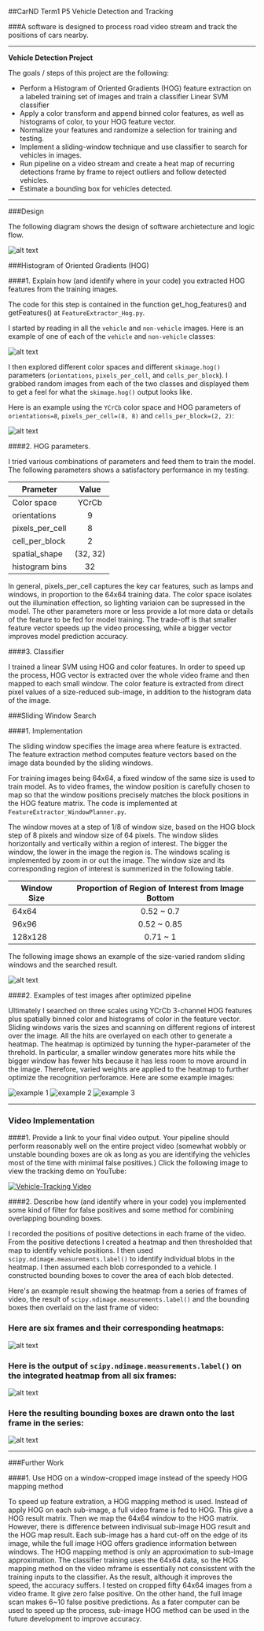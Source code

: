 ##CarND Term1 P5 Vehicle Detection and Tracking

###A software is designed to process road video stream and track the positions of cars nearby.

---

**Vehicle Detection Project**

The goals / steps of this project are the following:

* Perform a Histogram of Oriented Gradients (HOG) feature extraction on a labeled training set of images and train a classifier Linear SVM classifier
* Apply a color transform and append binned color features, as well as histograms of color, to your HOG feature vector. 
* Normalize your features and randomize a selection for training and testing.
* Implement a sliding-window technique and use classifier to search for vehicles in images.
* Run pipeline on a video stream and create a heat map of recurring detections frame by frame to reject outliers and follow detected vehicles.
* Estimate a bounding box for vehicles detected.

[//]: # (Image References)
[SDD_image0]: ./doc/tracking_design_diagram.png
[image1]: ./doc/car_not_car.png
[image2]: ./doc/HOG_example.jpg
[image3]: ./doc/car_detection_windows_multi_sizes.png
[image4_pipeline_eg1]: ./doc/heated_test1.jpg
[image4_pipeline_eg2]: ./doc/heated_test3.jpg
[image4_pipeline_eg3]: ./doc/heated_test4.jpg
[image5]: ./doc/bboxes_and_heat.png
[image6]: ./doc/labels_map.png
[image7]: ./doc/output_bboxes.png
[video1]: ./project_video.mp4


---
###Design

The following diagram shows the design of software archietecture and logic flow.

![alt text][SDD_image0]

###Histogram of Oriented Gradients (HOG)

####1. Explain how (and identify where in your code) you extracted HOG features from the training images.

The code for this step is contained in the function get_hog_features() and getFeatures() at `FeatureExtractor_Hog.py`.  

I started by reading in all the `vehicle` and `non-vehicle` images.  Here is an example of one of each of the `vehicle` and `non-vehicle` classes:

![alt text][image1]

I then explored different color spaces and different `skimage.hog()` parameters (`orientations`, `pixels_per_cell`, and `cells_per_block`).  I grabbed random images from each of the two classes and displayed them to get a feel for what the `skimage.hog()` output looks like.

Here is an example using the `YCrCb` color space and HOG parameters of `orientations=8`, `pixels_per_cell=(8, 8)` and `cells_per_block=(2, 2)`:


![alt text][image2]

####2. HOG parameters.

I tried various combinations of parameters and feed them to train the model. The following parameters shows a satisfactory performance in my testing: 

| Prameter        | Value         |
| --------------- |:-------------:|
| Color space     | YCrCb         |
| orientations    | 9             |
| pixels_per_cell | 8             |
| cell_per_block  | 2             |
| spatial_shape   | (32, 32)      |
| histogram bins  | 32            |

In general, pixels_per_cell captures the key car features, such as lamps and windows, in proportion to the  64x64 training data. The color space isolates out the illumination effection, so lighting variaion can be supressed in the model. The other parameters more or less provide a lot more data or details of the feature to be fed for model training. The trade-off is that smaller feature vector speeds up the video processing, while a bigger vector improves model prediction accuracy.

####3. Classifier

I trained a linear SVM using HOG and color features. In order to speed up the process, HOG vector is extracted over the whole video frame and then mapped to each small window. The color feature is extracted from direct pixel values of a size-reduced sub-image, in addition to the histogram data of the image. 

###Sliding Window Search

####1. Implementation

The sliding window specifies the image area where feature is extracted. The feature extraction method computes feature vectors based on the image data bounded by the sliding windows.

For training images being 64x64, a fixed window of the same size is used to train model. As to video frames, the window position is carefully chosen to map so that the window positions precisely matches the block positions in the HOG feature matrix. The code is implemented at `FeatureExtractor_WindowPlanner.py`.

The window moves at a step of 1/8 of window size, based on the HOG block step of 8 pixels and window size of 64 pixels. The window slides horizontally and vertically within a region of interest. The bigger the window, the lower in the image the region is. The windows scaling is implemented by zoom in or out the image. The window size and its corresponding region of interest is summerized in the following table.

| Window Size     | Proportion of Region of Interest from Image Bottom   |
| --------------- |:----------------------------------------------------:|
| 64x64           | 0.52 ~ 0.7                                           |
| 96x96           | 0.52 ~ 0.85                                          |
| 128x128         | 0.71 ~ 1                                             |


The following image shows an example of the size-varied random sliding windows and the searched result.

![alt text][image3]

####2. Examples of test images after optimized pipeline

Ultimately I searched on three scales using YCrCb 3-channel HOG features plus spatially binned color and histograms of color in the feature vector. Sliding windows varis the sizes and scanning on different regions of interest over the image. All the hits are overlayed on each other to generate a heatmap. The heatmap is optimized by tunning the hyper-parameter of the threhold. In particular, a smaller window generates more hits while the bigger window has fewer hits because it has less room to move around in the image. Therefore, varied weights are applied to the heatmap to further optimize the recognition perforamce. Here are some example images:

![example 1][image4_pipeline_eg1]
![example 2][image4_pipeline_eg2]
![example 3][image4_pipeline_eg3]

---

### Video Implementation

####1. Provide a link to your final video output.  Your pipeline should perform reasonably well on the entire project video (somewhat wobbly or unstable bounding boxes are ok as long as you are identifying the vehicles most of the time with minimal false positives.)
Click the following image to view the tracking demo on YouTube:

[![Vehicle-Tracking Video](https://www.youtube.com/embed/XRLHp-QBhCE/110.jpg)](https://www.youtube.com/embed/XRLHp-QBhCE "Vehicle Tracking Video on YouTube")


####2. Describe how (and identify where in your code) you implemented some kind of filter for false positives and some method for combining overlapping bounding boxes.

I recorded the positions of positive detections in each frame of the video.  From the positive detections I created a heatmap and then thresholded that map to identify vehicle positions.  I then used `scipy.ndimage.measurements.label()` to identify individual blobs in the heatmap.  I then assumed each blob corresponded to a vehicle.  I constructed bounding boxes to cover the area of each blob detected.  

Here's an example result showing the heatmap from a series of frames of video, the result of `scipy.ndimage.measurements.label()` and the bounding boxes then overlaid on the last frame of video:

### Here are six frames and their corresponding heatmaps:

![alt text][image5]

### Here is the output of `scipy.ndimage.measurements.label()` on the integrated heatmap from all six frames:
![alt text][image6]

### Here the resulting bounding boxes are drawn onto the last frame in the series:
![alt text][image7]



---

###Further Work

####1. Use HOG on a window-cropped image instead of the speedy HOG mapping method

To speed up feature extration, a HOG mapping method is used. Instead of apply HOG on each sub-image, a full video frame is fed to HOG. This give a HOG result matrix. Then we map the 64x64 window to the HOG matrix. 
However, there is difference between indivisual sub-image HOG result and the HOG map result. Each sub-image has a hard cut-off on the edge of its image, while the full image HOG offers gradience information between windows. 
The HOG mapping method is only an approximation to sub-image approximation. The classifier training uses the 64x64 data, so the HOG mapping method on the video mframe is essentially not consisstent with the training inputs to the classifier. As the result, although it improves the speed, the accuracy suffers. 
I tested on cropped fifty 64x64 images from a video frame. It give zero false positive. On the other hand, the full image scan makes 6~10 false positive predictions. 
As a fater computer can be used to speed up the process, sub-image HOG method can be used in the future development to improve accuracy.

